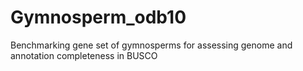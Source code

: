 # Gymnosperm_odb10
Benchmarking gene set of gymnosperms for assessing genome and annotation completeness in BUSCO
